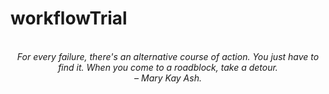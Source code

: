 # workflowTrial
<!-- QUOTE:START -->
<p align="center"><br><i>For every failure, there's an alternative course of action. You just have to find it. When you come to a roadblock, take a detour.</i><br><i>– Mary Kay Ash.</i><br></p>
<!-- QUOTE:END -->

